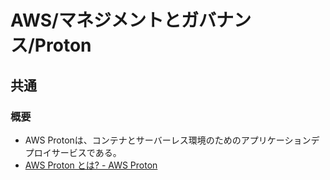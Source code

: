 # AWS/マネジメントとガバナンス/Proton

## 共通

### 概要

- AWS Protonは、コンテナとサーバーレス環境のためのアプリケーションデプロイサービスである。
- [AWS Proton とは? - AWS Proton](https://docs.aws.amazon.com/ja_jp/proton/latest/userguide/Welcome.html)
